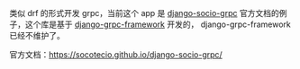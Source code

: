 类似 drf 的形式开发 grpc，当前这个 app 是 [django-socio-grpc](https://github.com/socotecio/django-socio-grpc) 官方文档的例子，这个库是基于 [django-grpc-framework](https://github.com/fengsp/django-grpc-framework) 开发的， django-grpc-framework 已经不维护了。

官方文档：https://socotecio.github.io/django-socio-grpc/
